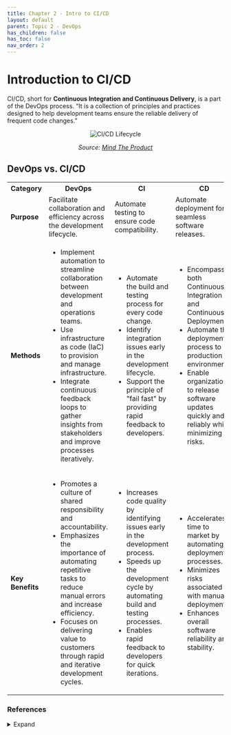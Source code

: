 ```yaml
---
title: Chapter 2 - Intro to CI/CD
layout: default
parent: Topic 2 - DevOps
has_children: false
has_toc: false
nav_order: 2
---
```


# Introduction to CI/CD
<p>CI/CD, short for <strong>Continuous Integration and Continuous Delivery</strong>, is a part of the DevOps process. “It is a collection of principles and practices designed to help development teams ensure the reliable delivery of frequent code changes.”</p>

<div style="text-align: center;">
    <img src="https://www.mindtheproduct.com/wp-content/uploads/2015/12/409-images-for-snap-blog-postedit_image3-auto.png" alt="CI/CD Lifecycle" style="max-width: 50%; height: auto; margin: 0 auto;">
    <p><em>Source: <a href="http://www.mindtheproduct.com/what-the-hell-are-ci-cd-and-devops-a-cheatsheet-for-the-rest-of-us/">Mind The Product</a></em></p>

</div>

## DevOps vs. CI/CD
<!-- 
<style>
  table {
    width: 100%;
    border-collapse: collapse;
    border: 1px solid #ddd;
    margin-bottom: 20px;
  }
  th, td {
    padding: 15px;
    text-align: left;
    border-bottom: 1px solid #ddd;
    border-right: 1px solid #ddd;
  }
  th {
    background-color: #333;
    color: #fff;
  }
  th:last-child,
  td:last-child {
    border-right: none;
  }
  ul {
    list-style-type: disc;
    margin-top: 0;
    padding-left: 20px; /* Adjusted padding for the bullets */
  }
  ul li {
    margin-bottom: 5px;
  }
</style>
-->
<table>
  <tr>
    <th>Category</th>
    <th>DevOps</th>
    <th>CI</th>
    <th>CD</th>
  </tr>
  <tr>
    <td><strong>Purpose</strong></td>
    <td>Facilitate collaboration and efficiency across the development lifecycle.</td>
    <td>Automate testing to ensure code compatibility.</td>
    <td>Automate deployment for seamless software releases.</td>
  </tr>
  <tr>
    <td><strong>Methods</strong></td>
    <td>
      <ul>
        <li>Implement automation to streamline collaboration between development and operations teams.</li>
        <li>Use infrastructure as code (IaC) to provision and manage infrastructure.</li>
        <li>Integrate continuous feedback loops to gather insights from stakeholders and improve processes iteratively.</li>
      </ul>
    </td>
    <td>
      <ul>
        <li>Automate the build and testing process for every code change.</li>
        <li>Identify integration issues early in the development lifecycle.</li>
        <li>Support the principle of "fail fast" by providing rapid feedback to developers.</li>
      </ul>
    </td>
    <td>
      <ul>
        <li>Encompass both Continuous Integration and Continuous Deployment.</li>
        <li>Automate the deployment process to production environments.</li>
        <li>Enable organizations to release software updates quickly and reliably while minimizing risks.</li>
      </ul>
    </td>
  </tr>
  <tr>
    <td><strong>Key Benefits</strong></td>
    <td>
      <ul>
        <li>Promotes a culture of shared responsibility and accountability.</li>
        <li>Emphasizes the importance of automating repetitive tasks to reduce manual errors and increase efficiency.</li>
        <li>Focuses on delivering value to customers through rapid and iterative development cycles.</li>
      </ul>
    </td>
    <td>
      <ul>
        <li>Increases code quality by identifying issues early in the development process.</li>
        <li>Speeds up the development cycle by automating build and testing processes.</li>
        <li>Enables rapid feedback to developers for quick iterations.</li>
      </ul>
    </td>
    <td>
      <ul>
        <li>Accelerates time to market by automating deployment processes.</li>
        <li>Minimizes risks associated with manual deployments.</li>
        <li>Enhances overall software reliability and stability.</li>
      </ul>
    </td>
  </tr>
</table>

### References 
<details>
  <Summary>Expand</Summary>
    <b>1.</b> Ashtari, Hossein et al. “Key Differences between CI/CD and DevOps.” <i>Spiceworks</i>, <a href="http://www.spiceworks.com/tech/devops/articles/cicd-vs-devops/" target="_blank">www.spiceworks.com/tech/devops/articles/cicd-vs-devops/</a>. Accessed 20 Feb. 2024.<br>
    <b>2.</b> Ferringer, Megan. “Here’s the Difference between CI/CD and Devops-and How They Work Together to Drive Innovation.” <i>Navisite</i>, 2 Mar. 2023, <a href="http://www.navisite.com/blog/insights/ci-cd-vs-devops/" target="_blank">www.navisite.com/blog/insights/ci-cd-vs-devops/</a>.<br>
    <b>3.</b> “What the Hell Are CI/CD and DevOps? A Cheatsheet for the Rest of Us.” <i>Mind the Product</i>, <a href="http://www.mindtheproduct.com/what-the-hell-are-ci-cd-and-devops-a-cheatsheet-for-the-rest-of-us/" target="_blank">www.mindtheproduct.com/what-the-hell-are-ci-cd-and-devops-a-cheatsheet-for-the-rest-of-us/</a>. Accessed 20 Feb. 2024.<br>
    <b>4.</b> “The IDEAL & Practical CI / CD Pipeline - Concepts Overview.” <i>YouTube</i>, 17 Feb. 2022, <a href="https://www.youtube.com/watch?v=OPwU3UWCxhw" target="_blank">www.youtube.com/watch?v=OPwU3UWCxhw</a>.<br>
    <b>5.</b> Morg, Brad. “How to Design a Modern CI/CD Pipeline.” <i>YouTube</i>, 17 Oct. 2023, <a href="https://www.youtube.com/watch?v=KnSBNd3b0qI" target="_blank">www.youtube.com/watch?v=KnSBNd3b0qI</a>.<br>
    <b>6.</b> Morg, Brad. “How to Design a Deployment Pipeline (GitOps).” <i>YouTube</i>, 30 Oct. 2023, <a href="https://www.youtube.com/watch?v=pJ9f7w4AxtU" target="_blank">www.youtube.com/watch?v=pJ9f7w4AxtU</a>.<br>
</details>
